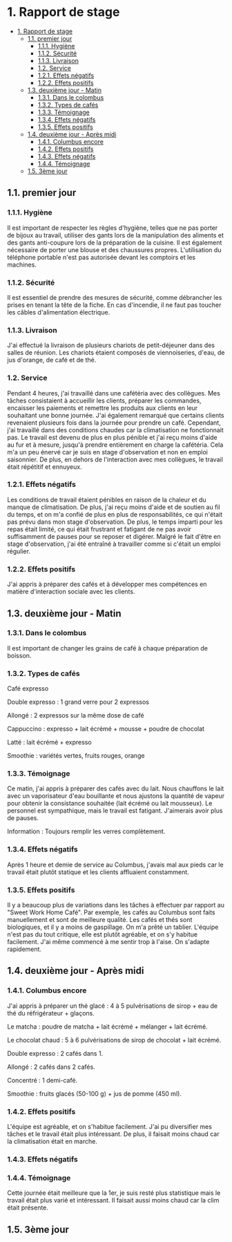 # 1. Rapport de stage

- [1. Rapport de stage](#1-rapport-de-stage)
  - [1.1. premier jour](#11-premier-jour)
    - [1.1.1. Hygiène](#111-hygiène)
    - [1.1.2. Sécurité](#112-sécurité)
    - [1.1.3. Livraison](#113-livraison)
    - [1.2. Service](#12-service)
    - [1.2.1. Effets négatifs](#121-effets-négatifs)
    - [1.2.2. Effets positifs](#122-effets-positifs)
  - [1.3. deuxième jour - Matin](#13-deuxième-jour---matin)
    - [1.3.1. Dans le colombus](#131-dans-le-colombus)
    - [1.3.2. Types de cafés](#132-types-de-cafés)
    - [1.3.3. Témoignage](#133-témoignage)
    - [1.3.4. Effets négatifs](#134-effets-négatifs)
    - [1.3.5. Effets positifs](#135-effets-positifs)
  - [1.4. deuxième jour - Après midi](#14-deuxième-jour---après-midi)
    - [1.4.1. Columbus encore](#141-columbus-encore)
    - [1.4.2. Effets positifs](#142-effets-positifs)
    - [1.4.3. Effets négatifs](#143-effets-négatifs)
    - [1.4.4. Témoignage](#144-témoignage)
  - [1.5. 3ème jour](#15-3ème-jour)

## 1.1. premier jour

### 1.1.1. Hygiène
Il est important de respecter les règles d'hygiène, telles que ne pas porter de bijoux au travail, utiliser des gants lors de la manipulation des aliments et des gants anti-coupure lors de la préparation de la cuisine. Il est également nécessaire de porter une blouse et des chaussures propres. L'utilisation du téléphone portable n'est pas autorisée devant les comptoirs et les machines.
### 1.1.2. Sécurité
Il est essentiel de prendre des mesures de sécurité, comme débrancher les prises en tenant la tête de la fiche. En cas d'incendie, il ne faut pas toucher les câbles d'alimentation électrique.

###  1.1.3. Livraison
J'ai effectué la livraison de plusieurs chariots de petit-déjeuner dans des salles de réunion. Les chariots étaient composés de viennoiseries, d'eau, de jus d'orange, de café et de thé.

### 1.2. Service
Pendant 4 heures, j'ai travaillé dans une cafétéria avec des collègues. Mes tâches consistaient à accueillir les clients, préparer les commandes, encaisser les paiements et remettre les produits aux clients en leur souhaitant une bonne journée. 
J'ai également remarqué que certains clients revenaient plusieurs fois dans la journée pour prendre un café.
 Cependant, j'ai travaillé dans des conditions chaudes car la climatisation ne fonctionnait pas.
 Le travail est devenu de plus en plus pénible et j'ai reçu moins d'aide au fur et à mesure, jusqu'à prendre entièrement en charge la cafétéria.
 Cela m'a un peu énervé car je suis en stage d'observation et non en emploi saisonnier.
 De plus, en dehors de l'interaction avec mes collègues, le travail était répétitif et ennuyeux.



### 1.2.1. Effets négatifs

Les conditions de travail étaient pénibles en raison de la chaleur et du manque de climatisation. 
De plus, j'ai reçu moins d'aide et de soutien au fil du temps, et on m'a confié de plus en plus de responsabilités, ce qui n'était pas prévu dans mon stage d'observation.
 De plus, le temps imparti pour les repas était limité, ce qui était frustrant et fatigant de ne pas avoir suffisamment de pauses pour se reposer et digérer. Malgré le fait d'être en stage d'observation, j'ai été entraîné à travailler comme si c'était un emploi régulier.


### 1.2.2. Effets positifs

J'ai appris à préparer des cafés et à développer mes compétences en matière d'interaction sociale avec les clients.


## 1.3. deuxième jour - Matin

### 1.3.1. Dans le colombus

Il est important de changer les grains de café à chaque préparation de boisson.

### 1.3.2. Types de cafés 

Café expresso

Double expresso : 1 grand verre pour 2 expressos

Allongé : 2 expressos sur la même dose de café

Cappuccino : expresso + lait écrémé + mousse + poudre de chocolat

Latté : lait écrémé + expresso


Smoothie : variétés vertes, fruits rouges, orange


### 1.3.3. Témoignage

Ce matin, j'ai appris à préparer des cafés avec du lait. Nous chauffons le lait avec un vaporisateur d'eau bouillante et nous ajustons la quantité de vapeur pour obtenir la consistance souhaitée (lait écrémé ou lait mousseux). 
Le personnel est sympathique, mais le travail est fatigant. J'aimerais avoir plus de pauses.

Information : Toujours remplir les verres complètement.



###  1.3.4. Effets négatifs
Après 1 heure et demie de service au Columbus, j'avais mal aux pieds car le travail était plutôt statique et les clients affluaient constamment.



### 1.3.5. Effets positifs
Il y a beaucoup plus de variations dans les tâches à effectuer par rapport au "Sweet Work Home Café". Par exemple, les cafés au Columbus sont faits manuellement et sont de meilleure qualité. 
Les cafés et thés sont biologiques, et il y a moins de gaspillage. 
On m'a prêté un tablier. L'équipe n'est pas du tout critique, elle est plutôt agréable, et on s'y habitue facilement.
 J'ai même commencé à me sentir trop à l'aise. On s'adapte rapidement.



##  1.4. deuxième jour - Après midi

### 1.4.1. Columbus encore

J'ai appris à préparer un thé glacé : 4 à 5 pulvérisations de sirop + eau de thé du réfrigérateur + glaçons.

Le matcha : poudre de matcha + lait écrémé + mélanger + lait écrémé.

Le chocolat chaud : 5 à 6 pulvérisations de sirop de chocolat + lait écrémé.

Double expresso : 2 cafés dans 1.

Allongé : 2 cafés dans 2 cafés.

Concentré : 1 demi-café.

Smoothie : fruits glacés (50-100 g) + jus de pomme (450 ml).


### 1.4.2. Effets positifs
L'équipe est agréable, et on s'habitue facilement. J'ai pu diversifier mes tâches et le travail était plus intéressant. De plus, il faisait moins chaud car la climatisation était en marche.

### 1.4.3. Effets négatifs

###  1.4.4. Témoignage

Cette journée était meilleure que la 1er, je suis resté plus statistique mais le travail était plus varié et intéressant. Il faisait aussi moins chaud car la clim était présente.




## 1.5. 3ème jour
